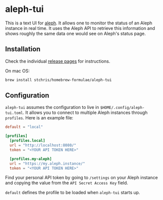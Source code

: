 # aleph-tui

This is a text UI for [aleph](https://www.github.com/alephdata/aleph). It allows one to monitor the status of an Aleph instance in real time. It uses the Aleph API to retrieve this information and shows roughly the same data one would see on Aleph's status page.

## Installation

Check the individual [release pages](https://github.com/stchris/aleph-tui/releases) for instructions.

On mac OS:

```sh
brew install stchris/homebrew-formulae/aleph-tui
```

## Configuration

`aleph-tui` assumes the configuration to live in `$HOME/.config/aleph-tui.toml`. It allows you to connect to multiple Aleph instances through `profiles`. Here is an example file:

```toml
default = "local"

[profiles]
  [profiles.local]
  url = "http://localhost:8080/"
  token = "<YOUR API TOKEN HERE>"

  [profiles.my-aleph]
  url = "https://my.aleph.instance/"
  token = "<YOUR API TOKEN HERE>"
```

Find your personal API token by going to `/settings` on your Aleph instance and copying the value from the `API Secret Access Key` field.

`default` defines the profile to be loaded when `aleph-tui` starts up.

